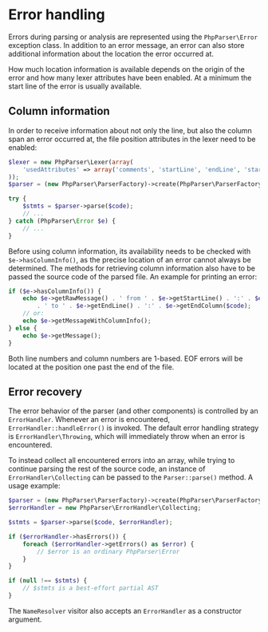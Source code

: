 Error handling
==============

Errors during parsing or analysis are represented using the `PhpParser\Error` exception class. In addition to an error
message, an error can also store additional information about the location the error occurred at.

How much location information is available depends on the origin of the error and how many lexer attributes have been
enabled. At a minimum the start line of the error is usually available.

Column information
------------------

In order to receive information about not only the line, but also the column span an error occurred at, the file
position attributes in the lexer need to be enabled:

```php
$lexer = new PhpParser\Lexer(array(
    'usedAttributes' => array('comments', 'startLine', 'endLine', 'startFilePos', 'endFilePos'),
));
$parser = (new PhpParser\ParserFactory)->create(PhpParser\ParserFactory::PREFER_PHP7, $lexer);

try {
    $stmts = $parser->parse($code);
    // ...
} catch (PhpParser\Error $e) {
    // ...
}
```

Before using column information, its availability needs to be checked with `$e->hasColumnInfo()`, as the precise
location of an error cannot always be determined. The methods for retrieving column information also have to be passed
the source code of the parsed file. An example for printing an error:

```php
if ($e->hasColumnInfo()) {
    echo $e->getRawMessage() . ' from ' . $e->getStartLine() . ':' . $e->getStartColumn($code)
        . ' to ' . $e->getEndLine() . ':' . $e->getEndColumn($code);
    // or:
    echo $e->getMessageWithColumnInfo();
} else {
    echo $e->getMessage();
}
```

Both line numbers and column numbers are 1-based. EOF errors will be located at the position one past the end of the
file.

Error recovery
--------------

The error behavior of the parser (and other components) is controlled by an `ErrorHandler`. Whenever an error is
encountered, `ErrorHandler::handleError()` is invoked. The default error handling strategy is `ErrorHandler\Throwing`,
which will immediately throw when an error is encountered.

To instead collect all encountered errors into an array, while trying to continue parsing the rest of the source code,
an instance of `ErrorHandler\Collecting` can be passed to the `Parser::parse()` method. A usage example:

```php
$parser = (new PhpParser\ParserFactory)->create(PhpParser\ParserFactory::ONLY_PHP7);
$errorHandler = new PhpParser\ErrorHandler\Collecting;

$stmts = $parser->parse($code, $errorHandler);

if ($errorHandler->hasErrors()) {
    foreach ($errorHandler->getErrors() as $error) {
        // $error is an ordinary PhpParser\Error
    }
}

if (null !== $stmts) {
    // $stmts is a best-effort partial AST
}
```

The `NameResolver` visitor also accepts an `ErrorHandler` as a constructor argument.